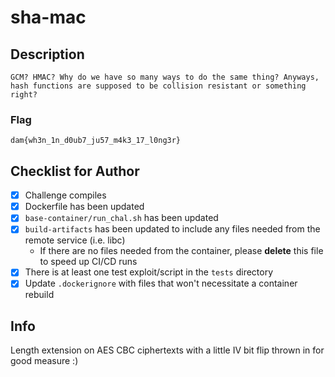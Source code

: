 # sha-mac

## Description

```
GCM? HMAC? Why do we have so many ways to do the same thing? Anyways, hash functions are supposed to be collision resistant or something right?
```

### Flag

`dam{wh3n_1n_d0ub7_ju57_m4k3_17_l0ng3r}`

## Checklist for Author

* [X] Challenge compiles
* [X] Dockerfile has been updated
* [X] `base-container/run_chal.sh` has been updated
* [X] `build-artifacts` has been updated to include any files needed from the remote service (i.e. libc)
    * If there are no files needed from the container, please **delete** this file to speed up CI/CD runs
* [X] There is at least one test exploit/script in the `tests` directory
* [X] Update `.dockerignore` with files that won't necessitate a container rebuild

## Info

Length extension on AES CBC ciphertexts with a little IV bit flip thrown in for good measure :)
